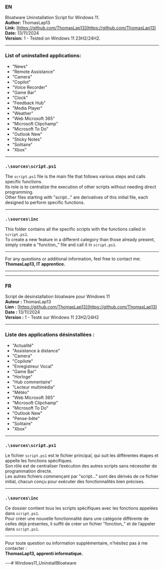 ﻿### EN

Bloatware Uninstallation Script for Windows 11.  
**Author:** ThomasLap13  
**Link:** [https://github.com/ThomasLap13](https://github.com/ThomasLap13)  
**Date:** 13/11/2024  
**Version:** 1 - Tested on Windows 11 23H2/24H2.

---

### List of uninstalled applications:
- "News"  
- "Remote Assistance"  
- "Camera"  
- "Copilot"  
- "Voice Recorder"  
- "Game Bar"  
- "Clock"  
- "Feedback Hub"  
- "Media Player"  
- "Weather"  
- "Web Microsoft 365"  
- "Microsoft Clipchamp"    
- "Microsoft To Do"  
- "Outlook New"  
- "Sticky Notes"  
- "Solitaire"  
- "Xbox"

---

### `.\sources\script.ps1`

The `script.ps1` file is the main file that follows various steps and calls specific functions.  
Its role is to centralize the execution of other scripts without needing direct programming.  
Other files starting with "script..." are derivatives of this initial file, each designed to perform specific functions.

---

### `.\sources\inc`

This folder contains all the specific scripts with the functions called in `script.ps1`.  
To create a new feature in a different category than those already present, simply create a "function_" file and call it in `script.ps1`.

---

For any questions or additional information, feel free to contact me:  
**ThomasLap13, IT apprentice.**

---

---

### FR

Script de désinstallation bloatware pour Windows 11  
**Auteur :** ThomasLap13  
**Lien :** [https://github.com/ThomasLap13](https://github.com/ThomasLap13)  
**Date :** 13/11/2024  
**Version :** 1 - Testé sur Windows 11 23H2/24H2

---

### Liste des applications désinstallées :
- "Actualité"  
- "Assistance à distance"  
- "Camera"  
- "Copilote"  
- "Enregistreur Vocal"  
- "Game Bar"  
- "Horloge"  
- "Hub commentaire"  
- "Lecteur multimédia"  
- "Météo"  
- "Web Microsoft 365"  
- "Microsoft Clipchamp"   
- "Microsoft To Do"  
- "Outlook New"  
- "Pense-bête"  
- "Solitaire"  
- "Xbox"

---

### `.\sources\script.ps1`

Le fichier `script.ps1` est le fichier principal, qui suit les différentes étapes et appelle les fonctions spécifiques.  
Son rôle est de centraliser l’exécution des autres scripts sans nécessiter de programmation directe.  
Les autres fichiers commençant par "script..." sont des dérivés de ce fichier initial, chacun conçu pour exécuter des fonctionnalités bien précises.

---

### `.\sources\inc`

Ce dossier contient tous les scripts spécifiques avec les fonctions appelées dans `script.ps1`.  
Pour créer une nouvelle fonctionnalité dans une catégorie différente de celles déjà présentes, il suffit de créer un fichier "fonction_" et de l’appeler dans `script.ps1`.

---

Pour toute question ou information supplémentaire, n'hésitez pas à me contacter :  
**ThomasLap13, apprenti informatique.**

---# Windows11_UninstallBloatware
